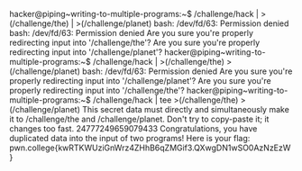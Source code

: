 hacker@piping~writing-to-multiple-programs:~$ /challenge/hack | >(/challenge/the) | >(/challenge/planet)
bash: /dev/fd/63: Permission denied
bash: /dev/fd/63: Permission denied
Are you sure you're properly redirecting input into '/challenge/the'?
Are you sure you're properly redirecting input into '/challenge/planet'?
hacker@piping~writing-to-multiple-programs:~$ /challenge/hack | >(/challenge/the) >(/challenge/planet)
bash: /dev/fd/63: Permission denied
Are you sure you're properly redirecting input into '/challenge/planet'?
Are you sure you're properly redirecting input into '/challenge/the'?
hacker@piping~writing-to-multiple-programs:~$ /challenge/hack | tee >(/challenge/the) >(/challenge/planet)
This secret data must directly and simultaneously make it to /challenge/the and 
/challenge/planet. Don't try to copy-paste it; it changes too fast.
24777249659079433
Congratulations, you have duplicated data into the input of two programs! Here 
is your flag:
pwn.college{kwRTKWUziGnWrz4ZHhB6qZMGif3.QXwgDN1wSO0AzNzEzW}
